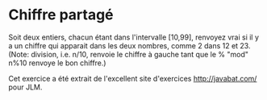 
# Chiffre partagé #
Soit deux entiers, chacun étant dans l'intervalle [10,99], renvoyez vrai si
il y a un chiffre qui apparait dans les deux nombres, comme 2 dans 12 et
23. (Note: division, i.e.  n/10, renvoie le chiffre à gauche tant que le %
"mod" n%10 renvoye le bon chiffre.)

Cet exercice a été extrait de l'excellent site d'exercices
http://javabat.com/ pour JLM.

